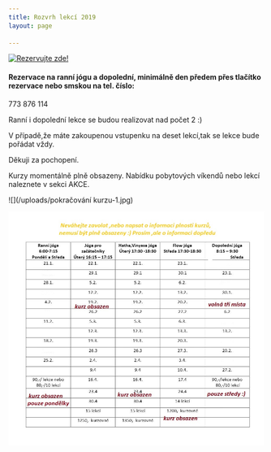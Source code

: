 ```yaml
---
title: Rozvrh lekcí 2019
layout: page

---
```

<a href="https://www.supersaas.cz/schedule/Yoga_s_Barou/j%C3%B3gov%C3%A1n%C3%AD">
<img src="//static.supersaas.net/cz/but/rezervace1.png" alt="Rezervujte zde!"/></a>

#### Rezervace na ranní jógu a dopolední, minimálně den předem přes tlačítko **rezervace** nebo smskou na tel. číslo:

773 876 114

Ranní i dopolední lekce se budou realizovat nad počet 2 :)

V případě,že máte zakoupenou vstupenku na deset lekcí,tak se lekce bude pořádat vždy.

Děkuji za pochopení.

Kurzy momentálně plně obsazeny. Nabídku pobytových víkendů nebo lekcí naleznete v sekci AKCE.

![](/uploads/pokračování kurzu-1.jpg)

![](/uploads/jjjjjjjj2222.jpg)